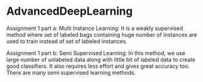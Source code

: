 # AdvancedDeepLearning

Assignment 1 part a:
Multi Instance Learning:
It is a weakly supervised method where set of labeled bags containing huge number of instances are used to train instead of set of labeled instances. 

Assignment 1 part b:
Semi Supervised Learning:
In this method, we use large number of unlabeled data along with little bit of labeled data to create good classifiers. It also requires less effort and gives great accuracy too. There are many semi supervised learning methods.

